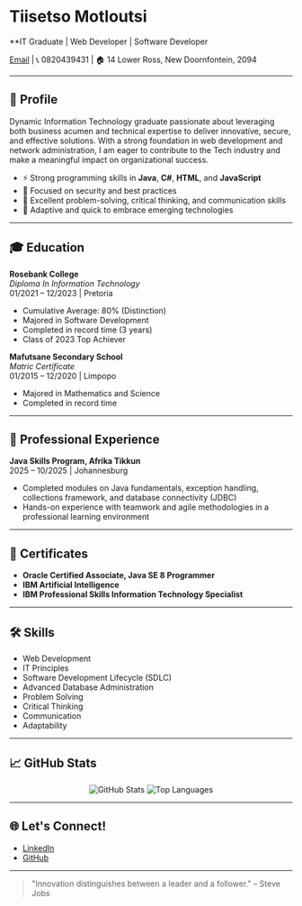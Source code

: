 # Tiisetso Motloutsi

**IT Graduate | Web Developer | Software Developer

[Email](mailto:setswo173@gmail.com) | 📞 0820439431 | 🏠 14 Lower Ross, New Doornfontein, 2094

---

## 👤 Profile

Dynamic Information Technology graduate passionate about leveraging both business acumen and technical expertise to deliver innovative, secure, and effective solutions. With a strong foundation in web development and network administration, I am eager to contribute to the Tech industry and make a meaningful impact on organizational success.

- ⚡ Strong programming skills in **Java**, **C#**, **HTML**, and **JavaScript**
- 🔐 Focused on security and best practices
- 🧠 Excellent problem-solving, critical thinking, and communication skills
- 🌱 Adaptive and quick to embrace emerging technologies

---

## 🎓 Education

**Rosebank College**  
*Diploma In Information Technology*  
01/2021 – 12/2023 | Pretoria  
- Cumulative Average: 80% (Distinction)
- Majored in Software Development
- Completed in record time (3 years)
- Class of 2023 Top Achiever

**Mafutsane Secondary School**  
*Matric Certificate*  
01/2015 – 12/2020 | Limpopo  
- Majored in Mathematics and Science
- Completed in record time

---

## 💼 Professional Experience

**Java Skills Program, Afrika Tikkun**  
2025 – 10/2025 | Johannesburg  
- Completed modules on Java fundamentals, exception handling, collections framework, and database connectivity (JDBC)
- Hands-on experience with teamwork and agile methodologies in a professional learning environment

---

## 📜 Certificates

- **Oracle Certified Associate, Java SE 8 Programmer**
- **IBM Artificial Intelligence**
- **IBM Professional Skills Information Technology Specialist**

---

## 🛠️ Skills

- Web Development  
- IT Principles  
- Software Development Lifecycle (SDLC)  
- Advanced Database Administration  
- Problem Solving  
- Critical Thinking  
- Communication  
- Adaptability

---

## 📈 GitHub Stats

<p align="center">
  <img src="https://github-readme-stats.vercel.app/api?username=TiisetsoMotloutsi&show_icons=true&theme=radical" alt="GitHub Stats" />
  <img src="https://github-readme-stats.vercel.app/api/top-langs/?username=TiisetsoMotloutsi&layout=compact&theme=radical" alt="Top Languages" />
</p>

---

## 🌐 Let's Connect!

- [LinkedIn](https://www.linkedin.com/in/tiisetso-motloutsi-84ab49296/) 
- [GitHub](https://github.com/TiisetsoMotloutsi)

---

> "Innovation distinguishes between a leader and a follower." – Steve Jobs
